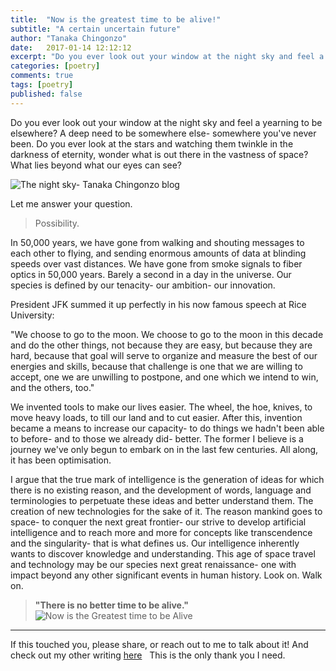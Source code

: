 ```yaml
---
title:  "Now is the greatest time to be alive!"
subtitle: "A certain uncertain future"
author: "Tanaka Chingonzo"
date:   2017-01-14 12:12:12
excerpt: "Do you ever look out your window at the night sky and feel a yearning to be elsewhere? A deep need to be somewhere else- somewhere you've never been."
categories: [poetry]
comments: true
tags: [poetry]
published: false
---
```


Do you ever look out your window at the night sky and feel a yearning to be elsewhere? A deep need to be somewhere else- somewhere you've never been. Do you ever look at the stars and watching them twinkle in the darkness of eternity, wonder what is out there in the vastness of space? What lies beyond what our eyes can see?

![The night sky- Tanaka Chingonzo blog](http://tanaka.co.zw/blog/img/d.jpg)

Let me answer your question.

>Possibility.

In 50,000 years, we have gone from walking and shouting messages to each other to flying, and sending enormous amounts of data at blinding speeds over vast distances. We have gone from smoke signals to fiber optics in 50,000 years. Barely a second in a day in the universe. Our species is defined by our tenacity- our ambition- our innovation.

President JFK summed it up perfectly in his now famous speech at Rice University:

"We choose to go to the moon. We choose to go to the moon in this decade and do the other things, not because they are easy, but because they are hard, because that goal will serve to organize and measure the best of our energies and skills, because that challenge is one that we are willing to accept, one we are unwilling to postpone, and one which we intend to win, and the others, too."

We invented tools to make our lives easier. The wheel, the hoe, knives, to move heavy loads, to till our land and to cut easier. After this, invention became a means to increase our capacity- to do things we hadn't been able to before- and to those we already did- better. The former I believe is a journey we've only begun to embark on in the last few centuries. All along, it has been optimisation.


I argue that the true mark of intelligence is the generation of ideas for which there is no existing reason, and the development of words, language and terminologies to perpetuate these ideas and better understand them. The creation of new technologies for the sake of it. The reason mankind goes to space- to conquer the next great frontier- our strive to develop artificial intelligence and to reach more and more for concepts like transcendence and the singularity- that is what defines us. Our intelligence inherently wants to discover knowledge and understanding. This age of space travel and technology may be our species next great renaissance- one with impact beyond any other significant events in human history. Look on. Walk on.



>**"There is no better time to be alive."**
![Now is the Greatest time to be Alive](https://www.wired.com/wp-content/uploads/2016/10/potus_essay1-1200x630-e1476229071803.jpg)



---

If this touched you, please share, or reach out to me to talk about it! And check out my other writing [here](http://medium.com/@tanakachingonzo)
 
This is the only thank you I need.
